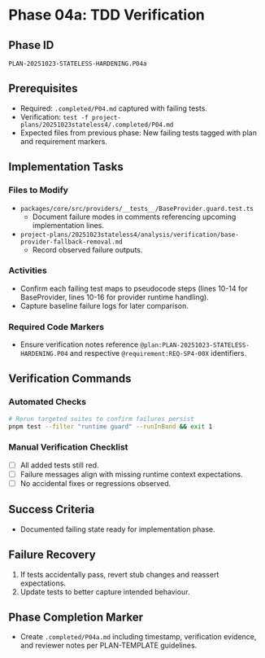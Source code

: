 # Phase 04a: TDD Verification

## Phase ID
`PLAN-20251023-STATELESS-HARDENING.P04a`

## Prerequisites
- Required: `.completed/P04.md` captured with failing tests.
- Verification: `test -f project-plans/20251023stateless4/.completed/P04.md`
- Expected files from previous phase: New failing tests tagged with plan and requirement markers.

## Implementation Tasks

### Files to Modify
- `packages/core/src/providers/__tests__/BaseProvider.guard.test.ts`
  - Document failure modes in comments referencing upcoming implementation lines.
- `project-plans/20251023stateless4/analysis/verification/base-provider-fallback-removal.md`
  - Record observed failure outputs.

### Activities
- Confirm each failing test maps to pseudocode steps (lines 10-14 for BaseProvider, lines 10-16 for provider runtime handling).
- Capture baseline failure logs for later comparison.

### Required Code Markers
- Ensure verification notes reference `@plan:PLAN-20251023-STATELESS-HARDENING.P04` and respective `@requirement:REQ-SP4-00X` identifiers.

## Verification Commands

### Automated Checks
```bash
# Rerun targeted suites to confirm failures persist
pnpm test --filter "runtime guard" --runInBand && exit 1
```

### Manual Verification Checklist
- [ ] All added tests still red.
- [ ] Failure messages align with missing runtime context expectations.
- [ ] No accidental fixes or regressions observed.

## Success Criteria
- Documented failing state ready for implementation phase.

## Failure Recovery
1. If tests accidentally pass, revert stub changes and reassert expectations.
2. Update tests to better capture intended behaviour.

## Phase Completion Marker
- Create `.completed/P04a.md` including timestamp, verification evidence, and reviewer notes per PLAN-TEMPLATE guidelines.
